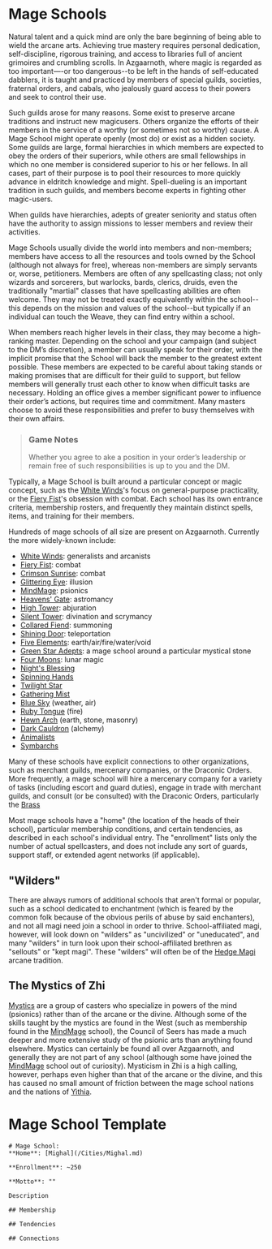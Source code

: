 # Mage Schools
Natural talent and a quick mind are only the bare beginning of being able to wield the arcane arts. Achieving true mastery requires personal dedication, self-discipline, rigorous training, and access to libraries full of ancient grimoires and crumbling scrolls. In
Azgaarnoth, where magic is regarded as too important—-or too dangerous--to be left in the hands of self-educated dabblers, it is taught and practiced by members of special guilds, societies, fraternal orders, and cabals, who jealously guard access to their powers and seek to control their use.

Such guilds arose for many reasons. Some exist to preserve arcane traditions and instruct new magicusers. Others organize the efforts of their members in the service of a worthy (or sometimes not so worthy) cause. A Mage School might operate openly (most do) or exist as a hidden society. Some guilds are large, formal hierarchies in which members are expected to obey the orders of their superiors, while others are small fellowships in which no one member is considered superior to his or her fellows. In all cases, part of their purpose is to pool their resources to more quickly advance in eldritch knowledge and might. Spell-dueling is an important tradition in such guilds, and members become experts in fighting other magic-users.

When guilds have hierarchies, adepts of greater seniority and status often have the authority to assign missions to lesser members and review their activities. 

Mage Schools usually divide the world into members and non-members; members have access to all the resources and tools owned by the School (although not always for free), whereas non-members are simply servants or, worse, petitioners. Members are often of any spellcasting class; not only wizards and sorcerers, but warlocks, bards, clerics, druids, even the traditionally "martial" classes that have spellcasting abilities are often welcome. They may not be treated exactly equivalently within the school--this depends on the mission and values of the school--but typically if an individual can touch the Weave, they can find entry within a school.

When members reach higher levels in their class, they may become a high-ranking master. Depending on the school and your campaign (and subject to the DM’s discretion), a member can usually speak for their order, with the implicit promise that the School will back the member to the greatest extent possible. These members are expected to be careful about taking stands or making promises that are difficult for their guild to support, but fellow members will generally trust each other to know when difficult tasks are necessary. Holding an office gives a member significant power to influence their order’s actions, but requires time and commitment. Many masters
choose to avoid these responsibilities and prefer to busy themselves with their own affairs. 

> ### Game Notes
> Whether you agree to ake a position in your order’s leadership or remain free of such responsibilities is up to you and the DM.

Typically, a Mage School is built around a particular concept or magic concept, such as the [White Winds](WhiteWinds.md)'s focus on general-purpose practicality, or the [Fiery Fist](FieryFist.md)'s obsession with combat. Each school has its own entrance criteria, membership rosters, and frequently they maintain distinct spells, items, and training for their members.
 
Hundreds of mage schools of all size are present on Azgaarnoth. Currently the more widely-known include:

* [White Winds](WhiteWinds.md): generalists and arcanists
* [Fiery Fist](FieryFist.md): combat
* [Crimson Sunrise](CrimsonSunrise.md): combat
* [Glittering Eye](GlitteringEye.md): illusion
* [MindMage](MindMage.md): psionics
* [Heavens' Gate](HeavensGate.md): astromancy
* [High Tower](HighTower.md): abjuration
* [Silent Tower](SilentTower.md): divination and scrymancy
* [Collared Fiend](CollaredFiend.md): summoning
* [Shining Door](ShiningDoor.md): teleportation
* [Five Elements](FiveElements.md): earth/air/fire/water/void
* [Green Star Adepts](GreenStar.md): a mage school around a particular mystical stone
* [Four Moons](FourMoons.md): lunar magic
* [Night's Blessing](NightsBlessing.md)
* [Spinning Hands](SpinningHands.md)
* [Twilight Star](TwilightStar.md)
* [Gathering Mist](GatheringMist.md)
* [Blue Sky](BlueSky.md) (weather, air)
* [Ruby Tongue](RubyTongue.md) (fire)
* [Hewn Arch](HewnArch.md) (earth, stone, masonry)
* [Dark Cauldron](DarkCauldron.md) (alchemy)
* [Animalists](Animalists.md)
* [Symbarchs](Symbarchs.md)

Many of these schools have explicit connections to other organizations, such as merchant guilds, mercenary companies, or the Draconic Orders. More frequently, a mage school will hire a mercenary company for a variety of tasks (including escort and guard duties), engage in trade with merchant guilds, and consult (or be consulted) with the Draconic Orders, particularly the [Brass](/Organizations/DraconicOrder/Brass.md)

Most mage schools have a "home" (the location of the heads of their school), particular membership conditions, and certain tendencies, as described in each school's individual entry. The "enrollment" lists only the number of actual spellcasters, and does not include any sort of guards, support staff, or extended agent networks (if applicable).

## "Wilders"
There are always rumors of additional schools that aren't formal or popular, such as a school dedicated to enchantment (which is feared by the common folk because of the obvious perils of abuse by said enchanters), and not all magi need join a school in order to thrive. School-affiliated magi, however, will look down on "wilders" as "uncivilized" or "uneducated", and many "wilders" in turn look upon their school-affiliated brethren as "sellouts" or "kept magi". These "wilders" will often be of the [Hedge Magi](/Classes/Wizard/HedgeMagi.md) arcane tradition.

## The Mystics of Zhi
[Mystics](/Classes/Mystic.md) are a group of casters who specialize in powers of the mind (psionics) rather than of the arcane or the divine. Although some of the skills taught by the mystics are found in the West (such as membership found in the [MindMage](MindMage.md) school), the Council of Seers has made a much deeper and more extensive study of the psionic arts than anything found elsewhere. Mystics can certainly be found all over Azgaarnoth, and generally they are not part of any school (although some have joined the [MindMage](MindMage.md) school out of curiosity). Mysticism in Zhi is a high calling, however, perhaps even higher than that of the arcane or the divine, and this has caused no small amount of friction between the mage school nations and the nations of [Yithia](/Geography/Yithia.md).


# Mage School Template
```
# Mage School: 
**Home**: [Mighal](/Cities/Mighal.md)

**Enrollment**: ~250

**Motto**: ""

Description

## Membership

## Tendencies

## Connections
```
